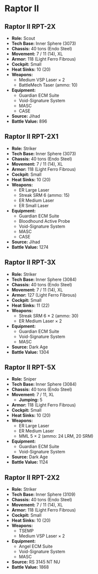 # Raptor II
## Raptor II RPT-2X
- **Role:** Scout
- **Tech Base:** Inner Sphere (3073)
- **Chassis:** 40 tons (Endo Steel)
- **Movement:** 7 / 11 (14), XL
- **Armor:** 118 (Light Ferro Fibrous)
- **Cockpit:** Small
- **Heat Sinks:** 10 (20)
- **Weapons:**
  - Medium VSP Laser × 2
  - BattleMech Taser (ammo: 10)
- **Equipment:**
  - Guardian ECM Suite
  - Void-Signature System
  - MASC
  - CASE
- **Source:** Jihad
- **Battle Value:** 896

## Raptor II RPT-2X1
- **Role:** Striker
- **Tech Base:** Inner Sphere (3073)
- **Chassis:** 40 tons (Endo Steel)
- **Movement:** 7 / 11 (14), XL
- **Armor:** 118 (Light Ferro Fibrous)
- **Cockpit:** Small
- **Heat Sinks:** 10 (20)
- **Weapons:**
  - ER Large Laser
  - Streak SRM 6 (ammo: 15)
  - ER Medium Laser
  - ER Small Laser
- **Equipment:**
  - Guardian ECM Suite
  - Bloodhound Active Probe
  - Void-Signature System
  - MASC
  - CASE
- **Source:** Jihad
- **Battle Value:** 1274

## Raptor II RPT-3X
- **Role:** Striker
- **Tech Base:** Inner Sphere (3084)
- **Chassis:** 40 tons (Endo Steel)
- **Movement:** 7 / 11 (14), XL
- **Armor:** 127 (Light Ferro Fibrous)
- **Cockpit:** Small
- **Heat Sinks:** 11 (22)
- **Weapons:**
  - Streak SRM 6 × 2 (ammo: 30)
  - ER Medium Laser × 2
- **Equipment:**
  - Guardian ECM Suite
  - Void-Signature System
  - MASC
- **Source:** Dark Age
- **Battle Value:** 1304

## Raptor II RPT-5X
- **Role:** Sniper
- **Tech Base:** Inner Sphere (3084)
- **Chassis:** 40 tons (Endo Steel)
- **Movement:** 7 / 11, XL
  - **Jumping:** 5
- **Armor:** 118 (Light Ferro Fibrous)
- **Cockpit:** Small
- **Heat Sinks:** 10 (20)
- **Weapons:**
  - ER Large Laser
  - ER Medium Laser
  - MML 5 × 2 (ammo: 24 LRM, 20 SRM)
- **Equipment:**
  - Guardian ECM Suite
  - Void-Signature System
- **Source:** Dark Age
- **Battle Value:** 1124

## Raptor II RPT-2X2
- **Role:** Striker
- **Tech Base:** Inner Sphere (3109)
- **Chassis:** 40 tons (Endo Steel)
- **Movement:** 7 / 11 (14), XL
- **Armor:** 118 (Light Ferro Fibrous)
- **Cockpit:** Small
- **Heat Sinks:** 10 (20)
- **Weapons:**
  - TSEMP
  - Medium VSP Laser × 2
- **Equipment:**
  - Angel ECM Suite
  - Void-Signature System
  - MASC
- **Source:** RS 3145 NT NU
- **Battle Value:** 1868

